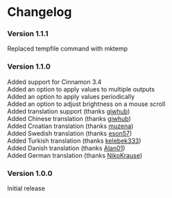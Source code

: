 # Changelog

### Version 1.1.1
Replaced tempfile command with mktemp

### Version 1.1.0
Added support for Cinnamon 3.4  
Added an option to apply values to multiple outputs  
Added an option to apply values periodically  
Added an option to adjust brightness on a mouse scroll  
Added translation support (thanks [giwhub](https://github.com/giwhub))  
Added Chinese translation (thanks [giwhub](https://github.com/giwhub))  
Added Croatian translation (thanks [muzena](https://github.com/muzena))  
Added Swedish translation (thanks [eson57](https://github.com/eson57))  
Added Turkish translation (thanks [kelebek333](https://github.com/kelebek333))  
Added Danish translation (thanks [Alan01](https://github.com/Alan01))  
Added German translation (thanks [NikoKrause](https://github.com/NikoKrause))  

### Version 1.0.0
Initial release
